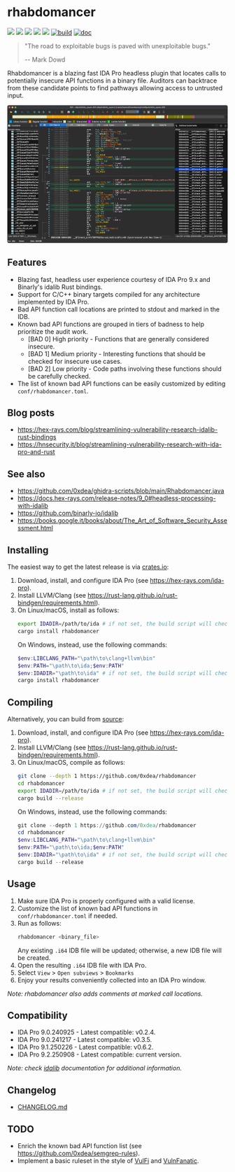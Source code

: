 # rhabdomancer

[![](https://img.shields.io/github/stars/0xdea/rhabdomancer.svg?style=flat&color=yellow)](https://github.com/0xdea/rhabdomancer)
[![](https://img.shields.io/crates/v/rhabdomancer?style=flat&color=green)](https://crates.io/crates/rhabdomancer)
[![](https://img.shields.io/crates/d/rhabdomancer?style=flat&color=red)](https://crates.io/crates/rhabdomancer)
[![](https://img.shields.io/badge/twitter-%400xdea-blue.svg)](https://twitter.com/0xdea)
[![](https://img.shields.io/badge/mastodon-%40raptor-purple.svg)](https://infosec.exchange/@raptor)
[![build](https://github.com/0xdea/rhabdomancer/actions/workflows/build.yml/badge.svg)](https://github.com/0xdea/rhabdomancer/actions/workflows/build.yml)
[![doc](https://github.com/0xdea/rhabdomancer/actions/workflows/doc.yml/badge.svg)](https://github.com/0xdea/rhabdomancer/actions/workflows/doc.yml)

> "The road to exploitable bugs is paved with unexploitable bugs."
>
> -- Mark Dowd

Rhabdomancer is a blazing fast IDA Pro headless plugin that locates calls to potentially insecure API functions in
a binary file. Auditors can backtrace from these candidate points to find pathways allowing access to untrusted input.

![](https://raw.githubusercontent.com/0xdea/rhabdomancer/master/.img/screen01.png)

## Features

* Blazing fast, headless user experience courtesy of IDA Pro 9.x and Binarly's idalib Rust bindings.
* Support for C/C++ binary targets compiled for any architecture implemented by IDA Pro.
* Bad API function call locations are printed to stdout and marked in the IDB.
* Known bad API functions are grouped in tiers of badness to help prioritize the audit work.
    * [BAD 0] High priority - Functions that are generally considered insecure.
    * [BAD 1] Medium priority - Interesting functions that should be checked for insecure use cases.
    * [BAD 2] Low priority - Code paths involving these functions should be carefully checked.
* The list of known bad API functions can be easily customized by editing `conf/rhabdomancer.toml`.

## Blog posts

* <https://hex-rays.com/blog/streamlining-vulnerability-research-idalib-rust-bindings>
* <https://hnsecurity.it/blog/streamlining-vulnerability-research-with-ida-pro-and-rust>

## See also

* <https://github.com/0xdea/ghidra-scripts/blob/main/Rhabdomancer.java>
* <https://docs.hex-rays.com/release-notes/9_0#headless-processing-with-idalib>
* <https://github.com/binarly-io/idalib>
* <https://books.google.it/books/about/The_Art_of_Software_Security_Assessment.html>

## Installing

The easiest way to get the latest release is via [crates.io](https://crates.io/crates/rhabdomancer):

1. Download, install, and configure IDA Pro (see <https://hex-rays.com/ida-pro>).
2. Install LLVM/Clang (see <https://rust-lang.github.io/rust-bindgen/requirements.html>).
3. On Linux/macOS, install as follows:
    ```sh
    export IDADIR=/path/to/ida # if not set, the build script will check common locations
    cargo install rhabdomancer
    ```
   On Windows, instead, use the following commands:
    ```powershell
    $env:LIBCLANG_PATH="\path\to\clang+llvm\bin"
    $env:PATH="\path\to\ida;$env:PATH"
    $env:IDADIR="\path\to\ida" # if not set, the build script will check common locations
    cargo install rhabdomancer
    ```

## Compiling

Alternatively, you can build from [source](https://github.com/0xdea/rhabdomancer):

1. Download, install, and configure IDA Pro (see <https://hex-rays.com/ida-pro>).
2. Install LLVM/Clang (see <https://rust-lang.github.io/rust-bindgen/requirements.html>).
3. On Linux/macOS, compile as follows:
    ```sh
    git clone --depth 1 https://github.com/0xdea/rhabdomancer
    cd rhabdomancer
    export IDADIR=/path/to/ida # if not set, the build script will check common locations
    cargo build --release
    ```
   On Windows, instead, use the following commands:
    ```powershell
    git clone --depth 1 https://github.com/0xdea/rhabdomancer
    cd rhabdomancer
    $env:LIBCLANG_PATH="\path\to\clang+llvm\bin"
    $env:PATH="\path\to\ida;$env:PATH"
    $env:IDADIR="\path\to\ida" # if not set, the build script will check common locations
    cargo build --release
    ```

## Usage

1. Make sure IDA Pro is properly configured with a valid license.
2. Customize the list of known bad API functions in `conf/rhabdomancer.toml` if needed.
3. Run as follows:
    ```sh
    rhabdomancer <binary_file>
    ```
   Any existing `.i64` IDB file will be updated; otherwise, a new IDB file will be created.
4. Open the resulting `.i64` IDB file with IDA Pro.
5. Select `View` > `Open subviews` > `Bookmarks`
6. Enjoy your results conveniently collected into an IDA Pro window.

*Note: rhabdomancer also adds comments at marked call locations.*

## Compatibility

* IDA Pro 9.0.240925 - Latest compatible: v0.2.4.
* IDA Pro 9.0.241217 - Latest compatible: v0.3.5.
* IDA Pro 9.1.250226 - Latest compatible: v0.6.2.
* IDA Pro 9.2.250908 - Latest compatible: current version.

*Note: check [idalib](https://github.com/binarly-io/idalib) documentation for additional information.*

## Changelog

* [CHANGELOG.md](CHANGELOG.md)

## TODO

* Enrich the known bad API function list (see <https://github.com/0xdea/semgrep-rules>).
* Implement a basic ruleset in the style of [VulFi](https://github.com/Accenture/VulFi)
  and [VulnFanatic](https://github.com/Martyx00/VulnFanatic).
